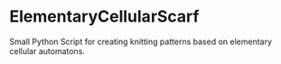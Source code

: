 # ElementaryCellularScarf
Small Python Script for creating knitting patterns based on elementary cellular automatons.
